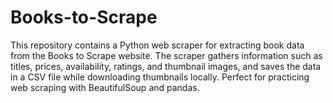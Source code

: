 # Books-to-Scrape
This repository contains a Python web scraper for extracting book data from the Books to Scrape website. The scraper gathers information such as titles, prices, availability, ratings, and thumbnail images, and saves the data in a CSV file while downloading thumbnails locally. Perfect for practicing web scraping with BeautifulSoup and pandas.
